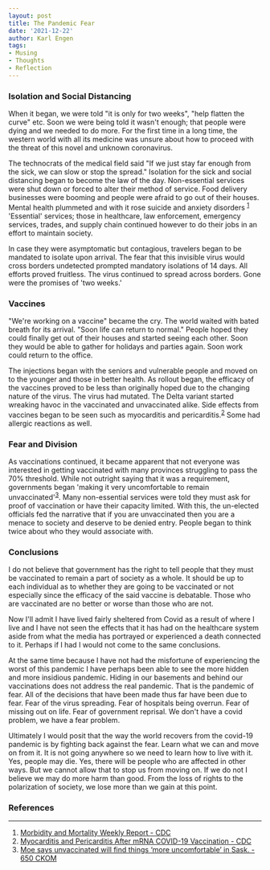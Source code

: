 ```yaml
---
layout: post
title: The Pandemic Fear
date: '2021-12-22'
author: Karl Engen
tags:
- Musing
- Thoughts
- Reflection
---
```


### Isolation and Social Distancing

When it began, we were told "it is only for two weeks", "help flatten the curve" etc. Soon we were being told it wasn't enough; that people were dying and we needed to do more. For the first time in a long time, the western world with all its medicine was unsure about how to proceed with the threat of this novel and unknown coronavirus.  

The technocrats of the medical field said "If we just stay far enough from the sick, we can slow or stop the spread." Isolation for the sick and social distancing began to become the law of the day. Non-essential services were shut down or forced to alter their method of service. Food delivery businesses were booming and people were afraid to go out of their houses. Mental health plummeted and with it rose suicide and anxiety disorders <sup>[1](#references)</sup> 'Essential' services; those in healthcare, law enforcement, emergency services, trades, and supply chain continued however to do their jobs in an effort to maintain society.   
 
In case they were asymptomatic but contagious, travelers began to be mandated to isolate upon arrival. The fear that this invisible virus would cross borders undetected prompted mandatory isolations of 14 days. All efforts proved fruitless. The virus continued to spread across borders. Gone were the promises of 'two weeks.'

### Vaccines

"We're working on a vaccine" became the cry. The world waited with bated breath for its arrival. "Soon life can return to normal." People hoped they could finally get out of their houses and started seeing each other. Soon they would be able to gather for holidays and parties again. Soon work could return to the office.
 
The injections began with the seniors and vulnerable people and moved on to the younger and those in better health. As rollout began, the efficacy of the vaccines proved to be less than originally hoped due to the changing nature of the virus. The virus had mutated. The Delta variant started wreaking havoc in the vaccinated and unvaccinated alike. Side effects from vaccines began to be seen such as myocarditis and pericarditis.<sup>[2](#references)</sup> Some had allergic reactions as well.

### Fear and Division

As vaccinations continued, it became apparent that not everyone was interested in getting vaccinated with many provinces struggling to pass the 70% threshold. While not outright saying that it was a requirement, governments began 'making it very uncomfortable to remain unvaccinated'<sup>[3](#references)</sup>. Many non-essential services were told they must ask for proof of vaccination or have their capacity limited. With this, the un-elected officials fed the narrative that if you are unvaccinated then you are a menace to society and deserve to be denied entry. People began to think twice about who they would associate with. 

### Conclusions

I do not believe that government has the right to tell people that they must be vaccinated to remain a part of society as a whole. It should be up to each individual as to whether they are going to be vaccinated or not especially since the efficacy of the said vaccine is debatable. Those who are vaccinated are no better or worse than those who are not.

Now I'll admit I have lived fairly sheltered from Covid as a result of where I live and I have not seen the effects that it has had on the healthcare system aside from what the media has portrayed or experienced a death connected to it. Perhaps if I had I would not come to the same conclusions.

At the same time because I have not had the misfortune of experiencing the worst of this pandemic I have perhaps been able to see the more hidden and more insidious pandemic. Hiding in our basements and behind our vaccinations does not address the real pandemic. That is the pandemic of fear. All of the decisions that have been made thus far have been due to fear. Fear of the virus spreading. Fear of hospitals being overrun. Fear of missing out on life. Fear of government reprisal. We don't have a covid problem, we have a fear problem.

Ultimately I would posit that the way the world recovers from the covid-19 pandemic is by fighting back against the fear. Learn what we can and move on from it. It is not going anywhere so we need to learn how to live with it. Yes, people may die. Yes, there will be people who are affected in other ways. But we cannot allow that to stop us from moving on. If we do not I believe we may do more harm than good. From the loss of rights to the polarization of society, we lose more than we gain at this point. 

### References
-----

1. [Morbidity and Mortality Weekly Report - CDC](https://www.cdc.gov/mmwr/volumes/69/wr/mm6932a1.htm)
2. [Myocarditis and Pericarditis After mRNA COVID-19 Vaccination - CDC](https://www.cdc.gov/coronavirus/2019-ncov/vaccines/safety/myocarditis.html)
3. [Moe says unvaccinated will find things ‘more uncomfortable’ in Sask. - 650 CKOM](https://www.ckom.com/2021/08/30/moe-says-unvaccinated-will-find-things-more-uncomfortable-in-sask/)